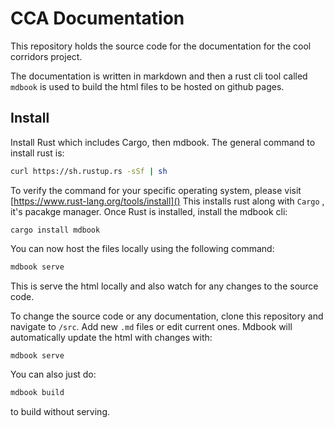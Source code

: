# CCA Documentation

This repository holds the source code for the documentation for the cool corridors project.

The documentation is written in markdown and then a rust cli tool called `mdbook` is used to build the html files to be hosted on github pages.

## Install
Install Rust which includes Cargo, then mdbook.
The general command to install rust is:
```bash
curl https://sh.rustup.rs -sSf | sh
```
To verify the command for your specific operating system, please visit [https://www.rust-lang.org/tools/install]()
This installs rust along with `Cargo` , it's pacakge manager.
Once Rust is installed, install the mdbook cli:

```
cargo install mdbook
```

You can now host the files locally using the following command:

```bash
mdbook serve
```

This is serve the html locally and also watch for any changes to the source code.

To change the source code or any documentation, clone this repository and navigate to `/src`. Add new `.md` files or edit current ones. Mdbook will automatically update the html with changes with: 
```bash
mdbook serve
``` 
You can also just do:

```bash
mdbook build
```
to build without serving.